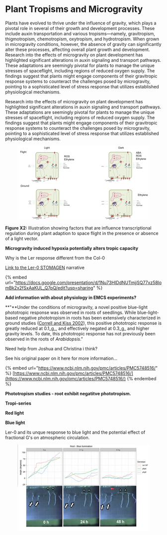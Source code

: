 # Plant Tropisms and Microgravity

Plants have evolved to thrive under the influence of gravity, which plays a pivotal role in several of their growth and development processes. These include auxin transportation and various tropisms—namely, gravitropism, thigmotropism, chemotropism, oxytropism, and hydrotropism. When grown in microgravity conditions, however, the absence of gravity can significantly alter these processes, affecting overall plant growth and development. Research into the effects of microgravity on plant development has highlighted significant alterations in auxin signaling and transport pathways. These adaptations are seemingly pivotal for plants to manage the unique stresses of spaceflight, including regions of reduced oxygen supply. The findings suggest that plants might engage components of their gravitropic response systems to counteract the challenges posed by microgravity, pointing to a sophisticated level of stress response that utilizes established physiological mechanisms.

Research into the effects of microgravity on plant development has highlighted significant alterations in auxin signaling and transport pathways. These adaptations are seemingly pivotal for plants to manage the unique stresses of spaceflight, including regions of reduced oxygen supply. The findings suggest that plants might engage components of their gravitropic response systems to counteract the challenges posed by microgravity, pointing to a sophisticated level of stress response that utilizes established physiological mechanisms.



<figure><img src=".gitbook/assets/image (10) (1).png" alt=""><figcaption></figcaption></figure>

**Figure X2:** Illustration showing factors that are influence transcriptional regulation during plant adaption to space flight in the presence or absence of a light vector.&#x20;



**Microgravity induced hypoxia potentially alters tropic capacity**&#x20;



Why is the Ler response different from the Col-0

[Link to the Ler-0 STOMAGEN](https://docs.google.com/presentation/d/1Nu73HIDdNUTmjjSQ77xz58lomBk2x2fSxAaKUL\_Q7pQ/edit?usp=sharing) narrative

{% embed url="https://docs.google.com/presentation/d/1Nu73HIDdNUTmjjSQ77xz58lomBk2x2fSxAaKUL_Q7pQ/edit?usp=sharing" %}



**Add information with about physiology in EMCS experiments?**&#x20;

**"**Under the conditions of microgravity, a novel positive blue-light phototropic response was observed in roots of seedlings. While blue-light-based negative phototropism in roots has been extensively characterized in ground studies ([Correll and Kiss 2002](https://www.ncbi.nlm.nih.gov/pmc/articles/PMC5748516/#R12)), this positive phototropic response is greatly reduced at 0.1_g_, and effectively negated at 0.3_g_ and higher gravity levels. To date, this phototropic response has not previously been observed in the roots of _Arabidopsis_."&#x20;





Need help from Joshua and Christina i think?

See his original paper on it here for more information...&#x20;

{% embed url="https://www.ncbi.nlm.nih.gov/pmc/articles/PMC5748516/" %}
[https://www.ncbi.nlm.nih.gov/pmc/articles/PMC5748516/](https://www.ncbi.nlm.nih.gov/pmc/articles/PMC5748516/)
{% endembed %}

**Phototropism studies - root exhibit negatitve phototropism.**&#x20;

**Tropi-series**

**Red light**

**Blue light**&#x20;





Ler-0 and its unque response to blue light and the potential effect of fractional G's on atmospheric circulation. &#x20;

<figure><img src=".gitbook/assets/image (18).png" alt=""><figcaption></figcaption></figure>

